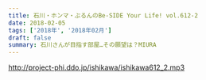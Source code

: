 ```yaml
---
title: 石川・ホンマ・ぶるんのBe-SIDE Your Life! vol.612-2
date: 2018-02-05
tags: ['2018年', '2018年02月']
draft: false
summary: 石川さんが目指す部屋…その願望は？MIURA
---
```


http://project-phi.ddo.jp/ishikawa/ishikawa612_2.mp3
